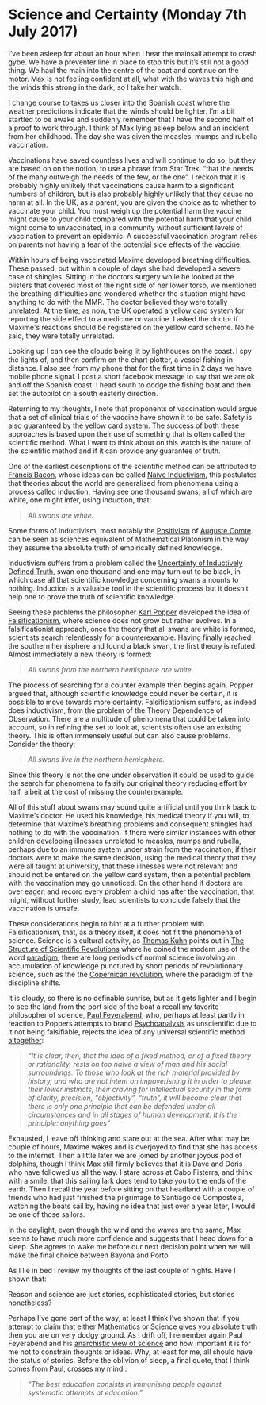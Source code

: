 
# Science and Certainty (Monday 7th July 2017) #

I’ve been asleep for about an hour when I hear the mainsail attempt to crash gybe. We have a preventer line in place to stop this but it’s still not a good thing. We haul the main into the centre of the boat and continue on the motor.  Max is not feeling confident at all, what with the waves this high and the winds this strong in the dark, so I take her watch.

I change course to takes us closer into the Spanish coast where the weather predictions indicate that the winds should be lighter. I’m a bit startled to be awake and suddenly remember that I have the second half of a proof to work through. I think of Max lying asleep below and an incident from her childhood. The day she was given the measles, mumps and rubella vaccination.

Vaccinations have saved countless lives and will continue to do so, but they are based on on the notion, to use a phrase from Star Trek, “that the needs of the many outweigh the needs of the few, or the one”. I reckon that it is probably highly unlikely that vaccinations cause harm to a significant numbers of children, but is also probably highly unlikely that they cause no harm at all. In the UK, as a parent, you are given the choice as to whether to vaccinate your child. You must weigh up the potential harm the vaccine might cause to your child compared with the potential harm that your child might come to unvaccinated, in a community without sufficient levels of vaccination to prevent an epidemic. A successful vaccination program relies on parents not having a fear of the potential side effects of the vaccine.

Within hours of being vaccinated Maxime developed breathing difficulties. These passed, but within a couple of days she had developed a severe case of shingles. Sitting in the doctors surgery while he looked at the blisters that covered most of the right side of her lower torso, we mentioned the breathing difficulties and wondered whether the situation might have anything to do with the MMR. The doctor believed they were totally unrelated. At the time, as now, the UK operated a yellow card system for reporting the side effect to a medicine or vaccine. I asked the doctor if Maxime's reactions should be registered on the yellow card scheme. No he said, they were totally unrelated.

Looking up I can see the clouds being lit by lighthouses on the coast. I spy the lights of, and then confirm on the chart plotter, a vessel fishing in distance. I also see from my phone that for the first time in 2 days we have mobile phone signal. I post a short facebook message to say that we are ok and off the Spanish coast. I head south to dodge the fishing boat and then set the autopilot on a south easterly direction.

Returning to my thoughts, I note that proponents of vaccination would argue that a set of clinical trials of the vaccine have shown it to be safe. Safety is also guaranteed by the yellow card system. The success of both these approaches is based upon their use of something that is often called the scientific method. What I want to think about on this watch is the nature of the scientific method and if it can provide any guarantee of truth.

One of the earliest descriptions of the scientific method can be attributed to [Francis Bacon](https://en.wikipedia.org/wiki/Francis_Bacon), whose ideas can be called [Naive Inductivism](https://en.wikipedia.org/wiki/Inductivism), this postulates that theories about the world are generalised from phenomena using a process called induction. Having see one thousand swans, all of which are white, one might infer, using induction, that:

> *All swans are white.*

Some forms of Inductivism, most notably the [Positivism](https://en.wikipedia.org/wiki/Positivism) of [Auguste Comte](https://en.wikipedia.org/wiki/Auguste_Comte) can be seen as sciences equivalent of Mathematical Platonism in the way they assume the absolute truth of empirically defined knowledge.

Inductivism suffers from a problem called the [Uncertainty of Inductively Defined Truth](https://en.wikipedia.org/wiki/Problem_of_induction), swan one thousand and one may turn out to be black, in which case all that scientific knowledge concerning swans amounts to nothing. Induction is a valuable tool in the scientific process but it doesn’t help one to prove the truth of scientific knowledge.

Seeing these problems the philosopher [Karl Popper](https://en.wikipedia.org/wiki/Karl_Popper) developed the idea of [Falsificationism](https://en.wikipedia.org/wiki/Falsifiability#Falsificationism), where science does not grow but rather evolves. In a falsificationist approach, once the theory that all swans are white is formed, scientists search relentlessly for a counterexample. Having finally reached the southern hemisphere and found a black swan, the first theory is refuted. Almost immediately a new theory is formed:

> *All swans from the northern hemisphere are white.*   

The process of searching for a counter example then begins again. Popper argued that, although scientific knowledge could never be certain, it is possible to move towards more certainty. Falsificationism suffers, as indeed does inductivism, from the problem of the Theory Dependence of Observation. There are a multitude of phenomena that could be taken into account, so in refining the set to look at, scientists often use an existing theory. This is often immensely useful but can also cause problems. Consider the theory:

> *All swans live in the northern hemisphere.*

Since this theory is not the one under observation it could be used to guide the search for phenomena to falsify our original theory reducing effort by half, albeit at the cost of missing the counterexample.

All of this stuff about swans may sound quite artificial until you think back to Maxime’s doctor. He used his knowledge, his medical theory if you will, to determine that Maxime’s breathing problems and consequent shingles had nothing to do with the vaccination. If there were similar instances with other children developing illnesses unrelated to measles, mumps and rubella, perhaps due to an immune system under strain from the vaccination, if their doctors were to make the same decision, using the medical theory that they were all taught at university, that these illnesses were not relevant and should not be entered on the yellow card system, then a potential problem with the vaccination may go unnoticed. On the other hand if doctors are over eager, and record every problem a child has after the vaccination, that might, without further study, lead scientists to conclude falsely that the vaccination is unsafe.

These considerations begin to hint at a further problem with Falsificationism, that, as a theory itself, it does not fit the phenomena of science. Science is a cultural activity, as [Thomas Kuhn](https://en.wikipedia.org/wiki/Thomas_Kuhn) points out in [The Structure of Scientific Revolutions](https://en.wikipedia.org/wiki/The_Structure_of_Scientific_Revolutions) where he coined the modern use of the word [paradigm](https://en.wikipedia.org/wiki/Paradigm), there are long periods of normal science involving an accumulation of knowledge punctured by short periods of revolutionary science, such as the the [Copernican revolution](https://en.wikipedia.org/wiki/Copernican_Revolution), where the paradigm of the discipline shifts.

It is cloudy, so there is no definable sunrise, but as it gets lighter and I begin to see the land from the port side of the boat a recall my favorite philosopher of science, [Paul Feyerabend](https://en.wikipedia.org/wiki/Paul_Feyerabend), who, perhaps at least partly in reaction to Poppers attempts to brand [Psychoanalysis](https://en.wikipedia.org/wiki/Psychoanalysis) as unscientific due to it not being falsifiable, rejects the idea of any universal scientific method [altogether](https://en.wikipedia.org/wiki/Against_Method):

> *“It is clear, then, that the idea of a fixed method, or of a fixed theory or rationality, rests on too naive a view of man and his social surroundings. To those who look at the rich material provided by history, and who are not intent on impoverishing it in order to please their lower instincts, their craving for intellectual security in the form of clarity, precision, “objectivity”, “truth”, it will become clear that there is only one principle that can be defended under all circumstances and in all stages of human development. It is the principle: anything goes”*

Exhausted, I leave off thinking and stare out at the sea. After what may be couple of hours, Maxime wakes and is overjoyed to find that she has access to the internet. Then a little later we are joined by another joyous pod of dolphins, though I think Max still firmly believes that it is Dave and Doris who have followed us all the way. I stare across at Cabo Fisterra, and think with a smile, that this sailing lark does tend to take you to the ends of the earth. Then I recall the year before sitting on that headland with a couple of friends who had just finished the pilgrimage to Santiago de Compostela, watching the boats sail by, having no idea that just over a year later, I would be one of those sailors.

In the daylight, even though the wind and the waves are the same, Max seems to have much more confidence and suggests that I head down for a sleep. She agrees to wake me before our next decision point when we will make the final choice between Bayona and Porto

As I lie in bed I review my thoughts of the last couple of nights. Have I shown that:

Reason and science are just stories, sophisticated stories, but stories nonetheless?

Perhaps I’ve gone part of the way, at least I think I’ve shown that if you attempt to claim that either Mathematics or Science gives you absolute truth then you are on very dodgy ground. As I drift off, I remember again Paul Feyerabend and his [anarchistic view of science](https://en.wikipedia.org/wiki/Epistemological_anarchism) and how important it is for me not to constrain thoughts or ideas. Why, at least for me, all should have the status of stories. Before the oblivion of sleep, a final quote, that I think comes from Paul, crosses my mind :

> *“The best education consists in immunising people against systematic attempts at education.”*
